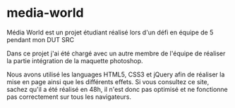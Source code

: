 # media-world

Média World est un projet étudiant réalisé lors d'un défi en équipe de 5 pendant mon DUT SRC

Dans ce projet j'ai été chargé avec un autre membre de l'équipe de réaliser la partie intégration de la maquette photoshop.

Nous avons utilisé les languages HTML5, CSS3 et jQuery afin de réaliser la mise en page ainsi que les différents effets. Si vous consultez ce site, sachez qu'il a été réalisé en 48h, il n'est donc pas optimisé et ne fonctionne pas correctement sur tous les navigateurs.
